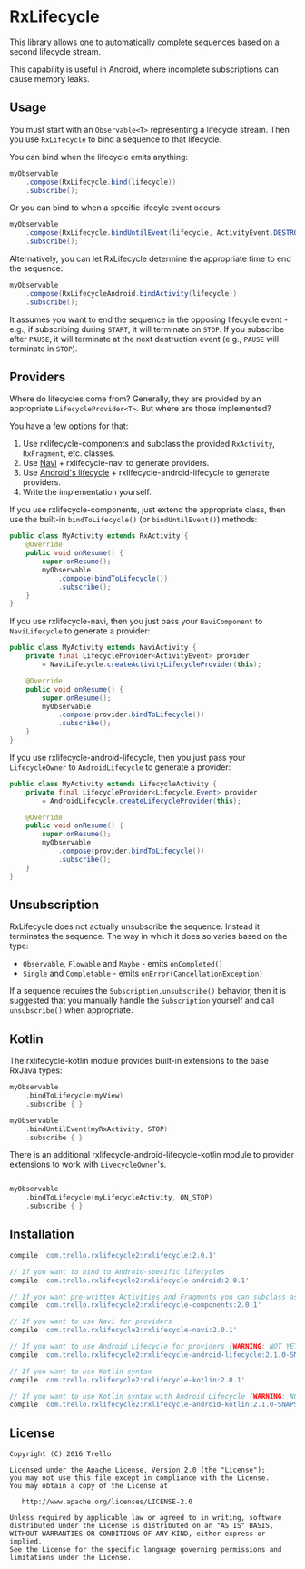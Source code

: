 # RxLifecycle

This library allows one to automatically complete sequences based on a second lifecycle stream.

This capability is useful in Android, where incomplete subscriptions can cause memory leaks.

## Usage

You must start with an `Observable<T>` representing a lifecycle stream. Then you use `RxLifecycle` to bind
a sequence to that lifecycle.

You can bind when the lifecycle emits anything:

```java
myObservable
    .compose(RxLifecycle.bind(lifecycle))
    .subscribe();
```

Or you can bind to when a specific lifecyle event occurs:

```java
myObservable
    .compose(RxLifecycle.bindUntilEvent(lifecycle, ActivityEvent.DESTROY))
    .subscribe();
```

Alternatively, you can let RxLifecycle determine the appropriate time to end the sequence:

```java
myObservable
    .compose(RxLifecycleAndroid.bindActivity(lifecycle))
    .subscribe();
```

It assumes you want to end the sequence in the opposing lifecycle event - e.g., if subscribing during `START`, it will
terminate on `STOP`. If you subscribe after `PAUSE`, it will terminate at the next destruction event (e.g.,
`PAUSE` will terminate in `STOP`).

## Providers

Where do lifecycles come from? Generally, they are provided by an appropriate `LifecycleProvider<T>`. But where are
those implemented?

You have a few options for that:

1. Use rxlifecycle-components and subclass the provided `RxActivity`, `RxFragment`, etc. classes.
1. Use [Navi](https://github.com/trello/navi/) + rxlifecycle-navi to generate providers.
1. Use [Android's lifecycle](https://developer.android.com/topic/libraries/architecture/lifecycle.html) + rxlifecycle-android-lifecycle to generate providers.
1. Write the implementation yourself.

If you use rxlifecycle-components, just extend the appropriate class, then use the built-in `bindToLifecycle()` (or `bindUntilEvent()`) methods:

```java
public class MyActivity extends RxActivity {
    @Override
    public void onResume() {
        super.onResume();
        myObservable
            .compose(bindToLifecycle())
            .subscribe();
    }
}
```

If you use rxlifecycle-navi, then you just pass your `NaviComponent` to `NaviLifecycle` to generate a provider:

```java
public class MyActivity extends NaviActivity {
    private final LifecycleProvider<ActivityEvent> provider
        = NaviLifecycle.createActivityLifecycleProvider(this);

    @Override
    public void onResume() {
        super.onResume();
        myObservable
            .compose(provider.bindToLifecycle())
            .subscribe();
    }
}
```

If you use rxlifecycle-android-lifecycle, then you just pass your `LifecycleOwner` to `AndroidLifecycle` to generate a provider:

```java
public class MyActivity extends LifecycleActivity {
    private final LifecycleProvider<Lifecycle.Event> provider
        = AndroidLifecycle.createLifecycleProvider(this);

    @Override
    public void onResume() {
        super.onResume();
        myObservable
            .compose(provider.bindToLifecycle())
            .subscribe();
    }
}
```

## Unsubscription

RxLifecycle does not actually unsubscribe the sequence. Instead it terminates the sequence. The way in which
it does so varies based on the type:

- `Observable`, `Flowable` and `Maybe` - emits `onCompleted()`
- `Single` and `Completable` - emits `onError(CancellationException)`

If a sequence requires the `Subscription.unsubscribe()` behavior, then it is suggested that you manually handle
the `Subscription` yourself and call `unsubscribe()` when appropriate.

## Kotlin

The rxlifecycle-kotlin module provides built-in extensions to the base RxJava types:

```kotlin
myObservable
    .bindToLifecycle(myView)
    .subscribe { }

myObservable
    .bindUntilEvent(myRxActivity, STOP)
    .subscribe { }
```

There is an additional rxlifecycle-android-lifecycle-kotlin module to provider extensions to work
with `LivecycleOwner`'s.

```kotlin

myObservable
    .bindToLifecycle(myLifecycleActivity, ON_STOP)
    .subscribe { }
```

## Installation

```gradle
compile 'com.trello.rxlifecycle2:rxlifecycle:2.0.1'

// If you want to bind to Android-specific lifecycles
compile 'com.trello.rxlifecycle2:rxlifecycle-android:2.0.1'

// If you want pre-written Activities and Fragments you can subclass as providers
compile 'com.trello.rxlifecycle2:rxlifecycle-components:2.0.1'

// If you want to use Navi for providers
compile 'com.trello.rxlifecycle2:rxlifecycle-navi:2.0.1'

// If you want to use Android Lifecycle for providers (WARNING: NOT YET RELEASED)
compile 'com.trello.rxlifecycle2:rxlifecycle-android-lifecycle:2.1.0-SNAPSHOT'

// If you want to use Kotlin syntax
compile 'com.trello.rxlifecycle2:rxlifecycle-kotlin:2.0.1'

// If you want to use Kotlin syntax with Android Lifecycle (WARNING: NOT YET RELEASED)
compile 'com.trello.rxlifecycle2:rxlifecycle-android-kotlin:2.1.0-SNAPSHOT'
```

## License

    Copyright (C) 2016 Trello

    Licensed under the Apache License, Version 2.0 (the "License");
    you may not use this file except in compliance with the License.
    You may obtain a copy of the License at

       http://www.apache.org/licenses/LICENSE-2.0

    Unless required by applicable law or agreed to in writing, software
    distributed under the License is distributed on an "AS IS" BASIS,
    WITHOUT WARRANTIES OR CONDITIONS OF ANY KIND, either express or implied.
    See the License for the specific language governing permissions and
    limitations under the License.